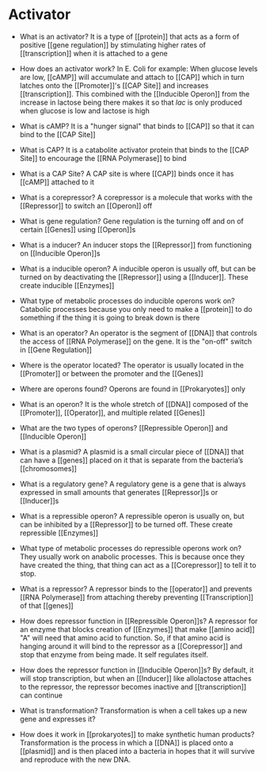 # Activator
- What is an activator?
	It is a type of [[protein]] that acts as a form of positive [[gene regulation]] by stimulating higher rates of [[transcription]] when it is attached to a gene
- How does an activator work?
	In E. Coli for example:
	When glucose levels are low, [[cAMP]] will accumulate and attach to [[CAP]] which in turn latches onto the [[Promoter]]'s [[CAP Site]] and increases [[transcription]]. This combined with the [[Inducible Operon]] from the increase in lactose being there makes it so that *lac* is only produced when glucose is low and lactose is high

- What is cAMP?
	It is a "hunger signal" that binds to [[CAP]] so that it can bind to the [[CAP Site]]

- What is CAP?
	It is a catabolite activator protein that binds to the [[CAP Site]] to encourage the [[RNA Polymerase]] to bind

- What is a CAP Site?
	A CAP site is where [[CAP]] binds once it has [[cAMP]] attached to it

- What is a corepressor?
	A corepressor is a molecule that works with the [[Repressor]] to switch an [[Operon]] off

- What is gene regulation?
	Gene regulation is the turning off and on of certain [[Genes]] using [[Operon]]s

- What is a inducer?
	An inducer stops the [[Repressor]] from functioning on [[Inducible Operon]]s

- What is a inducible operon?
	A inducible operon is usually off, but can be turned on by deactivating the [[Repressor]] using a [[Inducer]]. These create inducible [[Enzymes]]
- What type of metabolic processes do inducible operons work on?
	Catabolic processes because you only need to make a [[protein]] to do something if the thing it is going to break down is there

- What is an operator?
	An operator is the segment of [[DNA]] that controls the access of [[RNA Polymerase]] on the gene. It is the "on-off" switch in [[Gene Regulation]]
- Where is the operator located?
	The operator is usually located in the [[Promoter]] or between the promoter and the [[Genes]]

- Where are operons found?
	Operons are found in [[Prokaryotes]] only
- What is an operon?
	It is the whole stretch of [[DNA]] composed of the [[Promoter]], [[Operator]], and multiple related [[Genes]]
- What are the two types of operons?
	[[Repressible Operon]] and [[Inducible Operon]]

- What is a plasmid?
	A plasmid is a small circular piece of [[DNA]] that can have a [[genes]] placed on it that is separate from the bacteria’s [[chromosomes]]

- What is a regulatory gene?
	A regulatory gene is a gene that is always expressed in small amounts that generates [[Repressor]]s or [[Inducer]]s

- What is a repressible operon?
	A repressible operon is usually on, but can be inhibited by a [[Repressor]] to be turned off. These create repressible [[Enzymes]]
- What type of metabolic processes do repressible operons work on?
	They usually work on anabolic processes. This is because once they have created the thing, that thing can act as a [[Corepressor]] to tell it to stop.

- What is a repressor?
	A repressor binds to the [[operator]] and prevents [[RNA Polymerase]] from attaching thereby preventing [[Transcription]] of that [[genes]]
- How does repressor function in [[Repressible Operon]]s?
	A repressor for an enzyme that blocks creation of [[Enzymes]] that make [[amino acid]] "A" will need that amino acid to function. So, if that amino acid is hanging around it will bind to the repressor as a [[Corepressor]] and stop that enzyme from being made. It self regulates itself.
- How does the repressor function in [[Inducible Operon]]s?
	By default, it will stop transcription, but when an [[Inducer]] like allolactose attaches to the repressor, the repressor becomes inactive and [[transcription]] can continue

- What is transformation?
	Transformation is when a cell takes up a new gene and expresses it?
- How does it work in [[prokaryotes]] to make synthetic human products?
	Transformation is the process in which a [[DNA]] is placed onto a [[plasmid]] and is then placed into a bacteria in hopes that it will survive and reproduce with the new DNA.